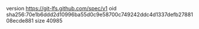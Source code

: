 version https://git-lfs.github.com/spec/v1
oid sha256:70e1b6ddd2d10996ba55d0c9e58700c749242ddc4d1337defb2788108ecde881
size 40985
